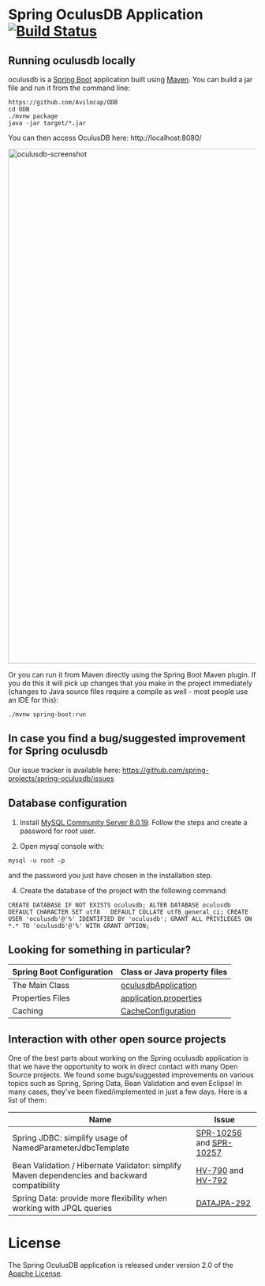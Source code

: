 # Spring OculusDB Application [![Build Status](https://travis-ci.org/spring-projects/spring-oculusdb.png?branch=master)](https://travis-ci.org/spring-projects/spring-oculusdb/)


## Running oculusdb locally
oculusdb is a [Spring Boot](https://spring.io/guides/gs/spring-boot) application built using [Maven](https://spring.io/guides/gs/maven/). You can build a jar file and run it from the command line:


```
https://github.com/Avilocap/ODB
cd ODB
./mvnw package
java -jar target/*.jar
```

You can then access OculusDB here: http://localhost:8080/

<img width="1042" alt="oculusdb-screenshot" src="https://cloud.githubusercontent.com/assets/838318/19727082/2aee6d6c-9b8e-11e6-81fe-e889a5ddfded.png">

Or you can run it from Maven directly using the Spring Boot Maven plugin. If you do this it will pick up changes that you make in the project immediately (changes to Java source files require a compile as well - most people use an IDE for this):

```
./mvnw spring-boot:run
```

## In case you find a bug/suggested improvement for Spring oculusdb
Our issue tracker is available here: https://github.com/spring-projects/spring-oculusdb/issues


## Database configuration
1. Install [MySQL Community Server 8.0.19](https://dev.mysql.com/downloads/mysql/). Follow the steps and create a password for root user.

2. Open mysql console with:

`mysql -u root -p`

 and the password you just have chosen in the installation step.

4. Create the database of the project with the following command:

`CREATE DATABASE IF NOT EXISTS oculusdb;
ALTER DATABASE oculusdb   DEFAULT CHARACTER SET utf8   DEFAULT COLLATE utf8_general_ci;
CREATE USER 'oculusdb'@'%' IDENTIFIED BY 'oculusdb';
GRANT ALL PRIVILEGES ON *.* TO 'oculusdb'@'%' WITH GRANT OPTION;`


## Looking for something in particular?

|Spring Boot Configuration | Class or Java property files  |
|--------------------------|---|
|The Main Class | [oculusdbApplication](https://github.com/spring-projects/spring-oculusdb/blob/master/src/main/java/org/springframework/samples/oculusdb/oculusdbApplication.java) |
|Properties Files | [application.properties](https://github.com/spring-projects/spring-oculusdb/blob/master/src/main/resources) |
|Caching | [CacheConfiguration](https://github.com/spring-projects/spring-oculusdb/blob/master/src/main/java/org/springframework/samples/oculusdb/system/CacheConfiguration.java) |


## Interaction with other open source projects

One of the best parts about working on the Spring oculusdb application is that we have the opportunity to work in direct contact with many Open Source projects. We found some bugs/suggested improvements on various topics such as Spring, Spring Data, Bean Validation and even Eclipse! In many cases, they've been fixed/implemented in just a few days.
Here is a list of them:

| Name | Issue |
|------|-------|
| Spring JDBC: simplify usage of NamedParameterJdbcTemplate | [SPR-10256](https://jira.springsource.org/browse/SPR-10256) and [SPR-10257](https://jira.springsource.org/browse/SPR-10257) |
| Bean Validation / Hibernate Validator: simplify Maven dependencies and backward compatibility |[HV-790](https://hibernate.atlassian.net/browse/HV-790) and [HV-792](https://hibernate.atlassian.net/browse/HV-792) |
| Spring Data: provide more flexibility when working with JPQL queries | [DATAJPA-292](https://jira.springsource.org/browse/DATAJPA-292) |


# License

The Spring OculusDB application is released under version 2.0 of the [Apache License](https://www.apache.org/licenses/LICENSE-2.0).

[spring-oculusdb]: https://github.com/spring-projects/spring-oculusdb
[spring-framework-oculusdb]: https://github.com/spring-oculusdb/spring-framework-oculusdb
[spring-oculusdb-angularjs]: https://github.com/spring-oculusdb/spring-oculusdb-angularjs 
[javaconfig branch]: https://github.com/spring-oculusdb/spring-framework-oculusdb/tree/javaconfig
[spring-oculusdb-angular]: https://github.com/spring-oculusdb/spring-oculusdb-angular
[spring-oculusdb-microservices]: https://github.com/spring-oculusdb/spring-oculusdb-microservices
[spring-oculusdb-reactjs]: https://github.com/spring-oculusdb/spring-oculusdb-reactjs
[spring-oculusdb-graphql]: https://github.com/spring-oculusdb/spring-oculusdb-graphql
[spring-oculusdb-kotlin]: https://github.com/spring-oculusdb/spring-oculusdb-kotlin
[spring-oculusdb-rest]: https://github.com/spring-oculusdb/spring-oculusdb-rest
